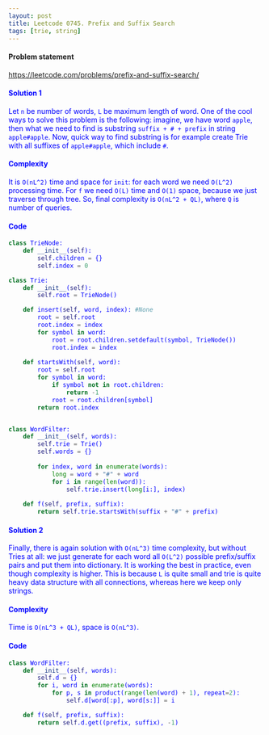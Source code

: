 ```yaml
---
layout: post
title: Leetcode 0745. Prefix and Suffix Search
tags: [trie, string]
---
```


#### Problem statement

<a href="https://leetcode.com/problems/prefix-and-suffix-search/"> <font color = blue>https://leetcode.com/problems/prefix-and-suffix-search/

#### Solution 1
Let `n` be number of words, `L` be maximum length of word. One of the cool ways to solve this problem is the following: imagine, we have word `apple`, then what we need to find is substring `suffix + # + prefix` in string `apple#apple`. Now, quick way to find substring is for example create Trie with all suffixes of `apple#apple`, which include `#`.
 
#### Complexity
It is `O(nL^2)` time and space for `init`: for each word we need `O(L^2)` processing time. For `f` we need `O(L)` time and `O(1)` space, because we just traverse through tree. So, final complexity is `O(nL^2 + QL)`, where `Q` is number of queries.
 

#### Code
```python
class TrieNode:
    def __init__(self):
        self.children = {}
        self.index = 0

class Trie:
    def __init__(self):
        self.root = TrieNode()

    def insert(self, word, index): #None
        root = self.root
        root.index = index
        for symbol in word:
            root = root.children.setdefault(symbol, TrieNode())
            root.index = index
        
    def startsWith(self, word):
        root = self.root
        for symbol in word:
            if symbol not in root.children:
                return -1
            root = root.children[symbol]
        return root.index  


class WordFilter:
    def __init__(self, words):
        self.trie = Trie()
        self.words = {}
        
        for index, word in enumerate(words):
            long = word + "#" + word
            for i in range(len(word)):
                self.trie.insert(long[i:], index)
                
    def f(self, prefix, suffix):
        return self.trie.startsWith(suffix + "#" + prefix)
```

#### Solution 2
Finally, there is again solution with `O(nL^3)` time complexity, but without Tries at all: we just generate for each word all `O(L^2)` possible prefix/suffix pairs and put them into dictionary. It is working the best in practice, even though complexity is higher. This is because `L` is quite small and trie is quite heavy data structure with all connections, whereas here we keep only strings.

#### Complexity
Time is `O(nL^3 + QL)`, space is `O(nL^3)`.

#### Code
```python
class WordFilter:
    def __init__(self, words):
        self.d = {}
        for i, word in enumerate(words):
            for p, s in product(range(len(word) + 1), repeat=2):
                self.d[word[:p], word[s:]] = i

    def f(self, prefix, suffix):
        return self.d.get((prefix, suffix), -1)
```